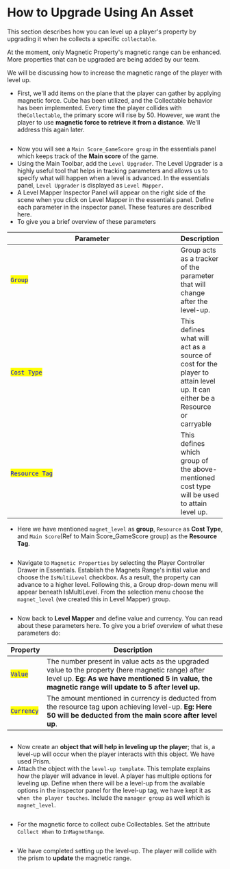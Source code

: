 # How to Upgrade Using An Asset

This section describes how you can level up a player's property by upgrading it when he collects a specific `collectable`.

At the moment, only Magnetic Property's magnetic range can be enhanced. More properties that can be upgraded are being added by our team.

We will be discussing how to increase the magnetic range of the player with level up.

* First, we'll add items on the plane that the player can gather by applying magnetic force. Cube has been utilized, and the Collectable behavior has been implemented. Every time the player collides with the`Collectable`, the primary score will rise by 50. However, we want the player to use **magnetic force to retrieve it from a distance**. We'll address this again later.

<figure><img src="../../../../.gitbook/assets/image (8).png" alt=""><figcaption></figcaption></figure>

* Now you will see a `Main Score_GameScore group` in the essentials panel which keeps track of the **Main score** of the game.
* Using the Main Toolbar, add the `Level Upgrader`. The Level Upgrader is a highly useful tool that helps in tracking parameters and allows us to specify what will happen when a level is advanced. In the essentials panel, `Level Upgrader` is displayed as `Level Mapper.`
* A Level Mapper Inspector Panel will appear on the right side of the scene when you click on Level Mapper in the essentials panel. Define each parameter in the inspector panel. These features are described here.
* To give you a brief overview of these parameters

<table><thead><tr><th width="428">Parameter</th><th>Description</th></tr></thead><tbody><tr><td><mark style="color:blue;"><code>Group</code></mark></td><td>Group acts as a tracker of the parameter that will change after the level-up.</td></tr><tr><td><mark style="color:blue;"><code>Cost Type</code></mark></td><td>This defines what will act as a source of cost for the player to attain level up. It can either be a Resource or carryable</td></tr><tr><td><mark style="color:blue;"><code>Resource Tag</code></mark></td><td>This defines which group of the above-mentioned cost type will be used to attain level up. </td></tr></tbody></table>

* Here we have mentioned `magnet_level` as **group**, `Resource` as **Cost Type**, and `Main Score`(Ref to Main Score\_GameScore group) as the **Resource Tag**.

<figure><img src="../../../../.gitbook/assets/image (1) (1).png" alt=""><figcaption></figcaption></figure>

* Navigate to `Magnetic Properties` by selecting the Player Controller Drawer in Essentials. Establish the Magnets Range's initial value and choose the `IsMultiLevel` checkbox. As a result, the property can advance to a higher level. Following this, a Group drop-down menu will appear beneath IsMultiLevel. From the selection menu choose the `magnet_level` (we created this in Level Mapper) group.

<figure><img src="../../../../.gitbook/assets/image (2) (1).png" alt=""><figcaption></figcaption></figure>

* Now back to **Level Mapper** and define value and currency. You can read about these parameters here. To give you a brief overview of what these parameters do:&#x20;

| Property                                    | Description                                                                                                                                                                                               |
| ------------------------------------------- | --------------------------------------------------------------------------------------------------------------------------------------------------------------------------------------------------------- |
| <mark style="color:blue;">`Value`</mark>    | The number present in value acts as the upgraded value to the property (here magnetic range) after level up. **Eg: As we have mentioned 5 in value, the magnetic range will update to 5 after level up.** |
| <mark style="color:blue;">`Currency`</mark> | The amount mentioned in currency is deducted from the resource tag upon achieving level-up. **Eg: Here 50 will be deducted from the main score after level up**.                                          |

<figure><img src="../../../../.gitbook/assets/image (3) (1).png" alt=""><figcaption></figcaption></figure>

* Now create an **object that will help in leveling up the player**; that is, a level-up will occur when the player interacts with this object. We have used Prism.
* Attach the object with the `level-up template`. This template explains how the player will advance in level. A player has multiple options for leveling up. Define when there will be a level-up from the available options in the inspector panel for the level-up tag, we have kept it as `when the player touches`. Include the `manager group` as well which is `magnet_level`.

<figure><img src="../../../../.gitbook/assets/image (4) (1).png" alt=""><figcaption></figcaption></figure>

* For the magnetic force to collect cube Collectables. Set the attribute `Collect When` to `InMagnetRange`.

<figure><img src="../../../../.gitbook/assets/image (5) (1).png" alt=""><figcaption></figcaption></figure>

* We have completed setting up the level-up. The player will collide with the prism to **update** the magnetic range.


